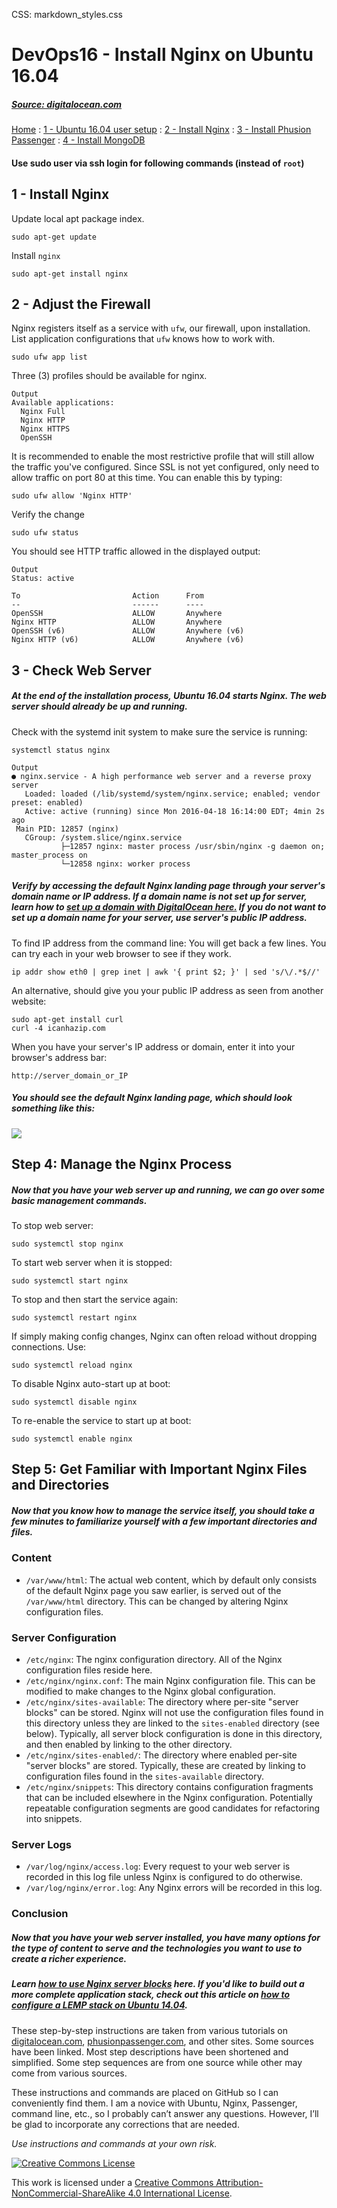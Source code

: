 CSS: markdown_styles.css

# DevOps16 - Install Nginx on Ubuntu 16.04

##### [Source: digitalocean.com](https://www.digitalocean.com/community/tutorials/how-to-install-nginx-on-ubuntu-16-04)


[Home](../index.html)
: [1 - Ubuntu 16.04 user setup](devops16_1_ubuntu16_setup.html)
: [2 - Install Nginx](devops16_2_install_nginx.html)
: [3 - Install Phusion Passenger](devops16_3_install_phusionpassenger.html)
: [4 - Install MongoDB](devops16_4_install_mongodb.html)

#### Use sudo user via ssh login for following commands (instead of `root`)


## 1 - Install Nginx

Update local apt package index.

```
sudo apt-get update
```

Install `nginx`

```
sudo apt-get install nginx
```

## 2 - Adjust the Firewall

Nginx registers itself as a service with `ufw`, our firewall, upon installation.
List application configurations that `ufw` knows how to work with.

```
sudo ufw app list
```

Three (3) profiles should be available for nginx.

```
Output
Available applications:
  Nginx Full
  Nginx HTTP
  Nginx HTTPS
  OpenSSH
```

It is recommended to enable the most restrictive profile that will still allow the traffic you've configured.
Since SSL is not yet configured, only need to allow traffic on port 80 at this time.
You can enable this by typing:

```
sudo ufw allow 'Nginx HTTP'
```

Verify the change

```
sudo ufw status
```

You should see HTTP traffic allowed in the displayed output:

```
Output
Status: active

To                         Action      From
--                         ------      ----
OpenSSH                    ALLOW       Anywhere                  
Nginx HTTP                 ALLOW       Anywhere                  
OpenSSH (v6)               ALLOW       Anywhere (v6)             
Nginx HTTP (v6)            ALLOW       Anywhere (v6)
```


## 3 - Check Web Server

##### At the end of the installation process, Ubuntu 16.04 starts Nginx. The web server should already be up and running.

Check with the systemd init system to make sure the service is running:

```
systemctl status nginx
```

```
Output
● nginx.service - A high performance web server and a reverse proxy server
   Loaded: loaded (/lib/systemd/system/nginx.service; enabled; vendor preset: enabled)
   Active: active (running) since Mon 2016-04-18 16:14:00 EDT; 4min 2s ago
 Main PID: 12857 (nginx)
   CGroup: /system.slice/nginx.service
           ├─12857 nginx: master process /usr/sbin/nginx -g daemon on; master_process on
           └─12858 nginx: worker process
```

##### Verify by accessing the default Nginx landing page through your server's domain name or IP address. If a domain name is not set up for server, learn how to [set up a domain with DigitalOcean here.](https://digitalocean.com/community/articles/how-to-set-up-a-host-name-with-digitalocean) If you do not want to set up a domain name for your server, use server's public IP address.


To find IP address from the command line:
You will get back a few lines. You can try each in your web browser to see if they work.

```
ip addr show eth0 | grep inet | awk '{ print $2; }' | sed 's/\/.*$//'
```


An alternative, should give you your public IP address as seen from another website:

```
sudo apt-get install curl
curl -4 icanhazip.com
```

When you have your server's IP address or domain, enter it into your browser's address bar:

```
http://server_domain_or_IP
```

##### You should see the default Nginx landing page, which should look something like this:

<img src='https://assets.digitalocean.com/articles/nginx_1604/default_page.png' />



## Step 4: Manage the Nginx Process

##### Now that you have your web server up and running, we can go over some basic management commands.

To stop web server:

```
sudo systemctl stop nginx
```
To start web server when it is stopped:

```
sudo systemctl start nginx
```

To stop and then start the service again:

```
sudo systemctl restart nginx
```

If simply making config changes, Nginx can often reload without dropping connections. Use:

```
sudo systemctl reload nginx
```

To disable Nginx auto-start up at boot:

```
sudo systemctl disable nginx
```

To re-enable the service to start up at boot:

```
sudo systemctl enable nginx
```

## Step 5: Get Familiar with Important Nginx Files and Directories

##### Now that you know how to manage the service itself, you should take a few minutes to familiarize yourself with a few important directories and files.

### Content

* `/var/www/html`: The actual web content, which by default only consists of the default Nginx page you saw earlier, is served out of the `/var/www/html` directory. This can be changed by altering Nginx configuration files.

### Server Configuration

* `/etc/nginx`: The nginx configuration directory. All of the Nginx configuration files reside here.
* `/etc/nginx/nginx.conf`: The main Nginx configuration file. This can be modified to make changes to the Nginx global configuration.
* `/etc/nginx/sites-available`: The directory where per-site "server blocks" can be stored. Nginx will not use the configuration files found in this directory unless they are linked to the `sites-enabled` directory (see below). Typically, all server block configuration is done in this directory, and then enabled by linking to the other directory.
* `/etc/nginx/sites-enabled/`: The directory where enabled per-site "server blocks" are stored. Typically, these are created by linking to configuration files found in the `sites-available` directory.
* `/etc/nginx/snippets`: This directory contains configuration fragments that can be included elsewhere in the Nginx configuration. Potentially repeatable configuration segments are good candidates for refactoring into snippets.


### Server Logs

* `/var/log/nginx/access.log`: Every request to your web server is recorded in this log file unless Nginx is configured to do otherwise.
* `/var/log/nginx/error.log`: Any Nginx errors will be recorded in this log.

### Conclusion

##### Now that you have your web server installed, you have many options for the type of content to serve and the technologies you want to use to create a richer experience.

##### Learn [how to use Nginx server blocks](https://www.digitalocean.com/community/articles/how-to-set-up-nginx-server-blocks-virtual-hosts-on-ubuntu-14-04-lts) here. If you'd like to build out a more complete application stack, check out this article on [how to configure a LEMP stack on Ubuntu 14.04](https://www.digitalocean.com/community/articles/how-to-install-linux-nginx-mysql-php-lemp-stack-on-ubuntu-14-04).





<div class='footnotes'>
<p>These step-by-step instructions are taken from various tutorials on <a href="https://digitalocean.com">digitalocean.com</a>, <a href="https://www.phusionpassenger.com">phusionpassenger.com</a>, and other sites. Some sources have been linked. Most step descriptions have been shortened and simplified. Some step sequences are from one source while other may come from various sources.</p>
<p>These instructions and commands are placed on GitHub so I can conveniently find them. I am a novice with Ubuntu, Nginx, Passenger, command line, etc., so I probably can&#8217;t answer any questions. However, I&#8217;ll be glad to incorporate any corrections that are needed.</p>
<p><em>Use instructions and commands at your own risk.</em></p>

<div class='creative-commons'>
  <a class="creative-commons-image" href="https://creativecommons.org/licenses/by-nc-sa/4.0/">
	<img rel="license" alt="Creative Commons License" src="creativecommons.png"></a>
    <p>
		This work is licensed under a <a rel="license" href="https://creativecommons.org/licenses/by-nc-sa/4.0/">Creative Commons Attribution-NonCommercial-ShareAlike 4.0 International License</a>.
		</p>
</div>
</div>

